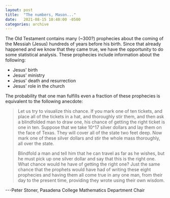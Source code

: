 ```yaml
---
layout: post
title:  "The numbers, Mason..."
date:   2021-08-15 10:40:00 -0500
categories: archive
---
```


The Old Testament contains many (~300?) prophecies about the coming of the Messiah (Jesus) hundreds of years before his birth.
Since that already happened and we know that they came true, we have the opportunity to do some statistical analysis.
These prophecies include information about the following:

- Jesus' birth
- Jesus' ministry
- Jesus' death and resurrection
- Jesus' role in the church

The probability that one man fulfills even a fraction of these prophecies is equivalent to the following anecdote:

> Let us try to visualize this chance. If you mark one of ten tickets, and place all of the tickets in a hat, and thoroughly stir them, and then ask a blindfolded man to draw one, his chance of getting the right ticket is one in ten. Suppose that we take 10^17 silver dollars and lay them on the face of Texas. They will cover all of the state two feet deep. Now mark one of these silver dollars and stir the whole mass thoroughly, all over the state.
>
> Blindfold a man and tell him that he can travel as far as he wishes, but he must pick up one silver dollar and say that this is the right one. What chance would he have of getting the right one? Just the same chance that the prophets would have had of writing these eight prophecies and having them all come true in any one man, from their day to the present time, providing they wrote using their own wisdom.

---Peter Stoner, Pasadena College Mathematics Department Chair
